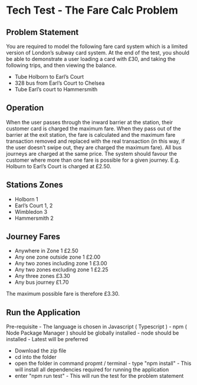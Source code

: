 Tech Test - The Fare Calc Problem
==

Problem Statement
-
You are required to model the following fare card system which is a limited version of
London’s subway card system. At the end of the test, you should be able to demonstrate
a user loading a card with £30, and taking the following trips, and then viewing the
balance.
- Tube Holborn to Earl’s Court
- 328 bus from Earl’s Court to Chelsea
- Tube Earl’s court to Hammersmith

Operation
-
When the user passes through the inward barrier at the station, their customer card is
charged the maximum fare.
When they pass out of the barrier at the exit station, the fare is calculated and the maximum
fare transaction removed and replaced with the real transaction (in this way, if the user
doesn’t swipe out, they are charged the maximum fare).
All bus journeys are charged at the same price.
The system should favour the customer where more than one fare is possible for a given
journey. E.g. Holburn to Earl’s Court is charged at £2.50.

Stations            Zones
-
- Holborn             1
- Earl’s Court        1, 2
- Wimbledon           3
- Hammersmith         2 


Journey                             Fares
-
- Anywhere in Zone 1                £2.50
- Any one zone outside zone 1         £2.00
- Any two zones including zone 1      £3.00
- Any two zones excluding zone 1      £2.25
- Any three zones                     £3.30
- Any bus journey                     £1.70

The maximum possible fare is therefore £3.30.

Run the Application
-
Pre-requisite
    - The language is chosen in Javascript ( Typescript )
    - npm ( Node Package Manager ) should be globally installed
    - node should be installed - Latest will be preferred
    
- Download the zip file
- cd into the folder
- open the folder in command propmt / terminal 
        - type "npm install"
       - This will install all dependencies required for running the application
- enter "npm run test"
       - This will run the test for the problem statement
             




